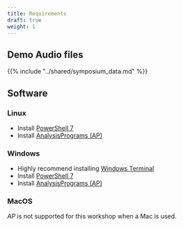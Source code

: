 ```yaml
---
title: Requirements
draft: true
weight: 1
---
```


## Demo Audio files

{{% include "../shared/symposium_data.md" %}}

## Software

### Linux

- Install [PowerShell 7](https://learn.microsoft.com/en-us/powershell/scripting/install/installing-powershell-on-linux?view=powershell-7.2)
- Install [AnalysisPrograms (AP)](https://ap.qut.ecoacoustics.info/basics/installing.html)


### Windows

- Highly recommend installing [Windows Terminal](https://apps.microsoft.com/store/detail/windows-terminal/9N0DX20HK701?hl=en-au&gl=au)
- Install [PowerShell 7](https://learn.microsoft.com/en-us/powershell/scripting/install/installing-powershell-on-windows?view=powershell-7.2)
- Install [AnalysisPrograms (AP)](https://ap.qut.ecoacoustics.info/basics/installing.html)

### MacOS

_AP_  is not supported for this workshop when a Mac is used.

